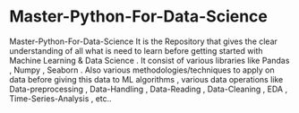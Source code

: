 # Master-Python-For-Data-Science
Master-Python-For-Data-Science It is the Repository that gives the clear understanding of all what is need to learn before getting started with Machine Learning &amp; Data Science . It consist of various libraries like Pandas , Numpy , Seaborn . Also various methodologies/techniques to apply on data before giving this data to ML algorithms , various data operations like Data-preprocessing , Data-Handling , Data-Reading , Data-Cleaning , EDA , Time-Series-Analysis , etc..
